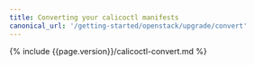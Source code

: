 ```yaml
---
title: Converting your calicoctl manifests
canonical_url: '/getting-started/openstack/upgrade/convert'
---
```


{% include {{page.version}}/calicoctl-convert.md %}
